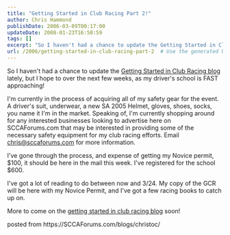```yaml
---
title: "Getting Started in Club Racing Part 2!"
author: Chris Hammond
publishDate: 2006-03-09T00:17:00
updateDate: 2008-01-23T16:50:59
tags: []
excerpt: "So I haven't had a chance to update the Getting Started in Club Racing blog lately, but I hope to over the next few weeks, as my driver's school is FAST approaching! I'm currently in the process of acquiring all of my safety gear for the event. A driver's suit, underwear, a new SA 2005 Helmet, gloves, shoes, socks, you name it I'm in the market. Speaking of, I'm currently shopping around for any interested businesses looking to advertise here on SCCAForums.com that may be interested in providing some of the necessary safety equipment for my club racing efforts. Email chris@sccaforums.com for more information. I've gone through the process, and expense of getting my Novice permit, $100, it should be here in the mail this week.&nbsp;I've registered&nbsp;for the school $600. I've got a lot of reading to do between now and 3/24. My copy of the GCR will be here with my Novice Permit, and I've got a few racing books to catch up on. More to come on the getting started in club racing blog soon! posted from..."
url: /2006/getting-started-in-club-racing-part-2  # Use the generated URL with year
---
```

<P>So I haven't had a chance to update the <A HREF="/blogs/christoc/archive/2006/02/10/176494.aspx">Getting Started in Club Racing blog</A> lately, but I hope to over the next few weeks, as my driver's school is FAST approaching!</P> <P>I'm currently in the process of acquiring all of my safety gear for the event. A driver's suit, underwear, a new SA 2005 Helmet, gloves, shoes, socks, you name it I'm in the market. Speaking of, I'm currently shopping around for any interested businesses looking to advertise here on SCCAForums.com that may be interested in providing some of the necessary safety equipment for my club racing efforts. Email <A href="mailto:chris@sccaforums.com">chris@sccaforums.com</A> for more information.</P> <P>I've gone through the process, and expense of getting my Novice permit, $100, it should be here in the mail this week.&nbsp;I've registered&nbsp;for the school $600.</P> <P>I've got a lot of reading to do between now and 3/24. My copy of the GCR will be here with my Novice Permit, and I've got a few racing books to catch up on.</P> <P>More to come on the <A HREF="/blogs/christoc/archive/2006/02/10/176494.aspx">getting started in club racing blog</A> soon!</P> posted from https://SCCAForums.com/blogs/christoc/
